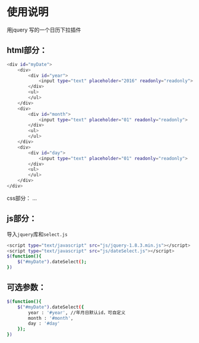 ﻿# 使用说明

用jquery 写的一个日历下拉插件

## html部分：
```bash
<div id="myDate">
	<div>
		<div id="year">
			<input type="text" placeholder="2016" readonly="readonly">
		</div>
		<ul>
		</ul>
	</div>
	<div>
		<div id="month">
			<input type="text" placeholder="01" readonly="readonly">
		</div>
		<ul>
		</ul>
	</div>
	<div>
		<div id="day">
			<input type="text" placeholder="01" readonly="readonly">
		</div>
		<ul>
		</ul>
	</div>
</div>
```


css部分：
...



## js部分：
导入`jquery`库和`select.js`
```bash
<script type="text/javascript" src="js/jquery-1.8.3.min.js"></script>
<script type="text/javascript" src="js/dateSelect.js"></script>
$(function(){
	$("#myDate").dateSelect();
})
```


## 可选参数：
```bash
$(function(){
	$("#myDate").dateSelect({
		year : '#year', //年月日默认id，可自定义
		month : '#month', 
		day : '#day'
	});
})
```